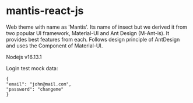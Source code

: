 # mantis-react-js

Web theme with name as 'Mantis'. Its name of insect but we derived it from two popular UI framework, Material-UI and Ant Design (M-Ant-is). It provides best features from each. Follows design principle of AntDesign and uses the Component of Material-UI.

Nodejs v16.13.1

Login test mock data:

```
{
"email": "john@mail.com",
"password": "changeme"
}
```